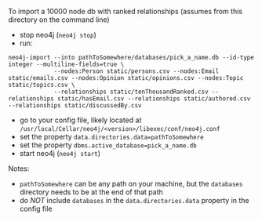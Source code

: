 To import a 10000 node db with ranked relationships (assumes from this directory on the command line)
- stop neo4j (`neo4j stop`)
- run:
```
neo4j-import --into pathToSomewhere/databases/pick_a_name.db --id-type integer --multiline-fields=true \
             --nodes:Person static/persons.csv --nodes:Email static/emails.csv --nodes:Opinion static/opinions.csv --nodes:Topic static/topics.csv \
             --relationships static/tenThousandRanked.csv --relationships static/hasEmail.csv --relationships static/authored.csv --relationships static/discussedBy.csv
```
- go to your config file, likely located at `/usr/local/Cellar/neo4j/<version>/libexec/conf/neo4j.conf`
- set the property `data.directories.data=pathToSomewhere`
- set the property `dbms.active_database=pick_a_name.db`
- start neo4j (`neo4j start`)

Notes:

- `pathToSomewhere` can be any path on your machine, but the `databases` directory needs to be at the end of that path
- do _NOT_ include `databases` in the `data.directories.data` property in the config file

